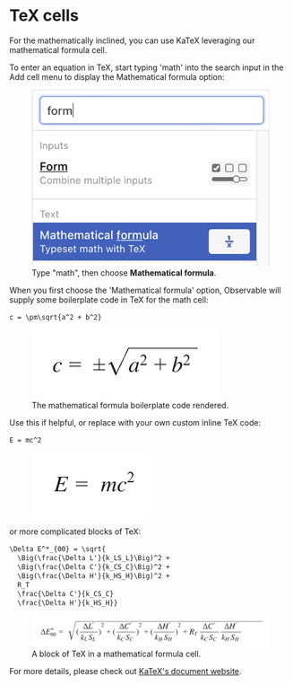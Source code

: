 # TeX cells

For the mathematically inclined, you can use KaTeX leveraging our mathematical formula cell.

To enter an equation in TeX, start typing 'math' into the search input in the Add cell menu to display the Mathematical formula option:

<figure>
  <img
    class="screenshot"
    src="./mathFormula.png" alt="A screenshot of the word 'math' typed into the search bar of an Add cell menu. The search results include the Mathematical formula option."
  />
  <figcaption>Type "math", then choose <b>Mathematical formula</b>.</figcaption>
</figure>

When you first choose the 'Mathematical formula' option, Observable will supply some boilerplate code in TeX for the math cell:

```
c = \pm\sqrt{a^2 + b^2}
```

<figure>
  <img
    class="screenshot"
    src="./boilerPlateMath.png" alt="An open mathematical formula cell with code for the forumla c equals the square root of a squared plus b squared in the code section of the cell and the rendered formula above in the presentation part of the cell."
  />
  <figcaption>The mathematical formula boilerplate code rendered.</figcaption>
</figure>


Use this if helpful, or replace with your own custom inline TeX code:

```
E = mc^2
```

<figure>
  <img
    class="screenshot"
    src="./eMc2.png" alt="An open mathematical formula cell with code for the formula e equals m c squared in code in the code section of the cell with the rendered scientific formula above in the presentation part of the cell."
  />
  <figcaption></figcaption>
</figure>

or more complicated blocks of TeX:

```
\Delta E^*_{00} = \sqrt{
  \Big(\frac{\Delta L'}{k_LS_L}\Big)^2 +
  \Big(\frac{\Delta C'}{k_CS_C}\Big)^2 +
  \Big(\frac{\Delta H'}{k_HS_H}\Big)^2 +
  R_T
  \frac{\Delta C'}{k_CS_C}
  \frac{\Delta H'}{k_HS_H}}
```

<figure>
  <img
    class="screenshot"
    src="./longForm.png" alt="An open mathematical formula cell with a lot of TeX code in the code section and a very complicated resulting rendered formula in the presentation section."
  />
  <figcaption>A block of TeX in a mathematical formula cell.</figcaption>
</figure>

For more details, please check out [KaTeX's document website](https://katex.org/).


